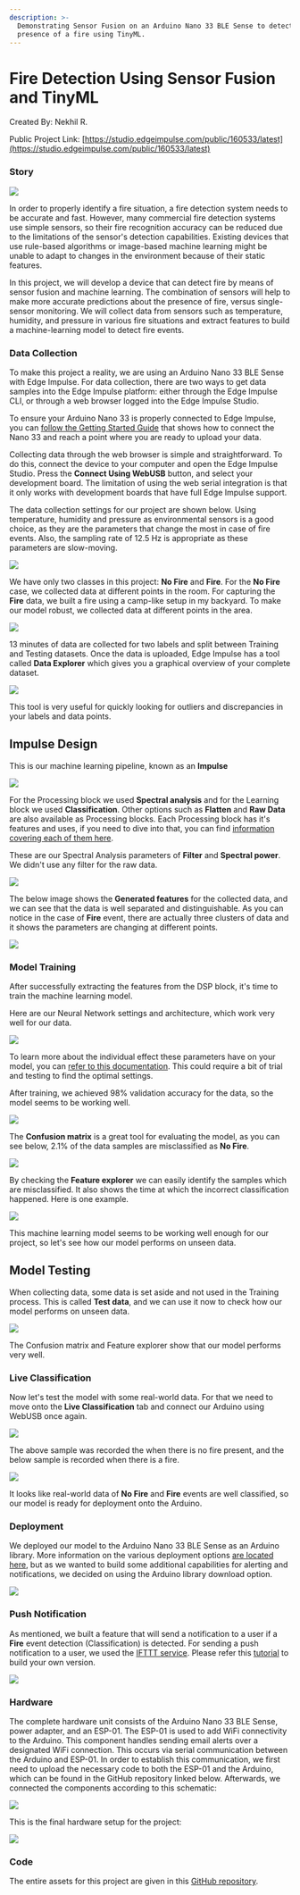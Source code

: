 ```yaml
---
description: >-
  Demonstrating Sensor Fusion on an Arduino Nano 33 BLE Sense to detect the
  presence of a fire using TinyML.
---
```


# Fire Detection Using Sensor Fusion and TinyML

Created By: Nekhil R.

Public Project Link: [https://studio.edgeimpulse.com/public/160533/latest](https://studio.edgeimpulse.com/public/160533/latest)

### Story

![](../.gitbook/assets/fire-detection-with-arduino-and-tinyml/cover.jpg)

In order to properly identify a fire situation, a fire detection system needs to be accurate and fast. However, many commercial fire detection systems use simple sensors, so their fire recognition accuracy can be reduced due to the limitations of the sensor's detection capabilities. Existing devices that use rule-based algorithms or image-based machine learning might be unable to adapt to changes in the environment because of their static features.

In this project, we will develop a device that can detect fire by means of sensor fusion and machine learning. The combination of sensors will help to make more accurate predictions about the presence of fire, versus single-sensor monitoring. We will collect data from sensors such as temperature, humidity, and pressure in various fire situations and extract features to build a machine-learning model to detect fire events.

### Data Collection

To make this project a reality, we are using an Arduino Nano 33 BLE Sense with Edge Impulse. For data collection, there are two ways to get data samples into the Edge Impulse platform: either through the Edge Impulse CLI, or through a web browser logged into the Edge Impulse Studio.

To ensure your Arduino Nano 33 is properly connected to Edge Impulse, you can [follow the Getting Started Guide](https://docs.edgeimpulse.com/docs/development-platforms/officially-supported-mcu-targets/arduino-nano-33-ble-sense) that shows how to connect the Nano 33 and reach a point where you are ready to upload your data.

Collecting data through the web browser is simple and straightforward. To do this, connect the device to your computer and open the Edge Impulse Studio. Press the **Connect Using WebUSB** button, and select your development board. The limitation of using the web serial integration is that it only works with development boards that have full Edge Impulse support.

The data collection settings for our project are shown below. Using temperature, humidity and pressure as environmental sensors is a good choice, as they are the parameters that change the most in case of fire events. Also, the sampling rate of 12.5 Hz is appropriate as these parameters are slow-moving.

![](../.gitbook/assets/fire-detection-with-arduino-and-tinyml/data-collection.jpg)

We have only two classes in this project: **No Fire** and **Fire**. For the **No Fire** case, we collected data at different points in the room. For capturing the **Fire** data, we built a fire using a camp-like setup in my backyard. To make our model robust, we collected data at different points in the area.

![](../.gitbook/assets/fire-detection-with-arduino-and-tinyml/fire.jpg)

13 minutes of data are collected for two labels and split between Training and Testing datasets. Once the data is uploaded, Edge Impulse has a tool called **Data Explorer** which gives you a graphical overview of your complete dataset.

![](../.gitbook/assets/fire-detection-with-arduino-and-tinyml/data-explorer.jpg)

This tool is very useful for quickly looking for outliers and discrepancies in your labels and data points.

## Impulse Design

This is our machine learning pipeline, known as an **Impulse**

![](../.gitbook/assets/fire-detection-with-arduino-and-tinyml/impulse.jpg)

For the Processing block we used **Spectral analysis** and for the Learning block we used **Classification**. Other options such as **Flatten** and **Raw Data** are also available as Processing blocks. Each Processing block has it's features and uses, if you need to dive into that, you can find [information covering each of them here](https://docs.edgeimpulse.com/docs/edge-impulse-studio/processing-blocks).

These are our Spectral Analysis parameters of **Filter** and **Spectral power**. We didn't use any filter for the raw data.

![](../.gitbook/assets/fire-detection-with-arduino-and-tinyml/spectral.jpg)

The below image shows the **Generated features** for the collected data, and we can see that the data is well separated and distinguishable. As you can notice in the case of **Fire** event, there are actually three clusters of data and it shows the parameters are changing at different points.

![](../.gitbook/assets/fire-detection-with-arduino-and-tinyml/feature-explorer.jpg)

### Model Training

After successfully extracting the features from the DSP block, it's time to train the machine learning model.

Here are our Neural Network settings and architecture, which work very well for our data.

![](../.gitbook/assets/fire-detection-with-arduino-and-tinyml/nn-settings.jpg)

To learn more about the individual effect these parameters have on your model, you can [refer to this documentation](https://docs.edgeimpulse.com/docs/edge-impulse-studio/learning-blocks/classification). This could require a bit of trial and testing to find the optimal settings.

After training, we achieved 98% validation accuracy for the data, so the model seems to be working well.

![](../.gitbook/assets/fire-detection-with-arduino-and-tinyml/training-output.jpg)

The **Confusion matrix** is a great tool for evaluating the model, as you can see below, 2.1% of the data samples are misclassified as **No Fire**.

![](../.gitbook/assets/fire-detection-with-arduino-and-tinyml/confusion-matrix.jpg)

By checking the **Feature explorer** we can easily identify the samples which are misclassified. It also shows the time at which the incorrect classification happened. Here is one example.

![](../.gitbook/assets/fire-detection-with-arduino-and-tinyml/misclassification.jpg)

This machine learning model seems to be working well enough for our project, so let's see how our model performs on unseen data.

## Model Testing

When collecting data, some data is set aside and not used in the Training process. This is called **Test data**, and we can use it now to check how our model performs on unseen data.

![](../.gitbook/assets/fire-detection-with-arduino-and-tinyml/testing-output.jpg)

The Confusion matrix and Feature explorer show that our model performs very well.

### Live Classification

Now let's test the model with some real-world data. For that we need to move onto the **Live Classification** tab and connect our Arduino using WebUSB once again.

![](../.gitbook/assets/fire-detection-with-arduino-and-tinyml/no-fire-1.jpg)

The above sample was recorded the when there is no fire present, and the below sample is recorded when there is a fire.

![](../.gitbook/assets/fire-detection-with-arduino-and-tinyml/fire-classification.jpg)

It looks like real-world data of **No Fire** and **Fire** events are well classified, so our model is ready for deployment onto the Arduino.

### Deployment

We deployed our model to the Arduino Nano 33 BLE Sense as an Arduino library. More information on the various deployment options [are located here](https://docs.edgeimpulse.com/docs/edge-impulse-studio/deployment), but as we wanted to build some additional capabilities for alerting and notifications, we decided on using the Arduino library download option.

![](../.gitbook/assets/fire-detection-with-arduino-and-tinyml/deploy.jpg)

### Push Notification

As mentioned, we built a feature that will send a notification to a user if a **Fire** event detection (Classification) is detected. For sending a push notification to a user, we used the [IFTTT service](https://ifttt.com/). Please refer this [tutorial](https://www.youtube.com/watch?v=MXqWt7oK4JY) to build your own version.

![](../.gitbook/assets/fire-detection-with-arduino-and-tinyml/ifttt.jpg)

### Hardware

The complete hardware unit consists of the Arduino Nano 33 BLE Sense, power adapter, and an ESP-01. The ESP-01 is used to add WiFi connectivity to the Arduino. This component handles sending email alerts over a designated WiFi connection. This occurs via serial communication between the Arduino and ESP-01. In order to establish this communication, we first need to upload the necessary code to both the ESP-01 and the Arduino, which can be found in the GitHub repository linked below. Afterwards, we connected the components according to this schematic:

![](../.gitbook/assets/fire-detection-with-arduino-and-tinyml/schematic.jpg)

This is the final hardware setup for the project:

![](../.gitbook/assets/fire-detection-with-arduino-and-tinyml/hardware.png)

### Code

The entire assets for this project are given in this [GitHub repository](https://github.com/CodersCafeTech/Fire-Detection-by-Sensor-Fusion).
